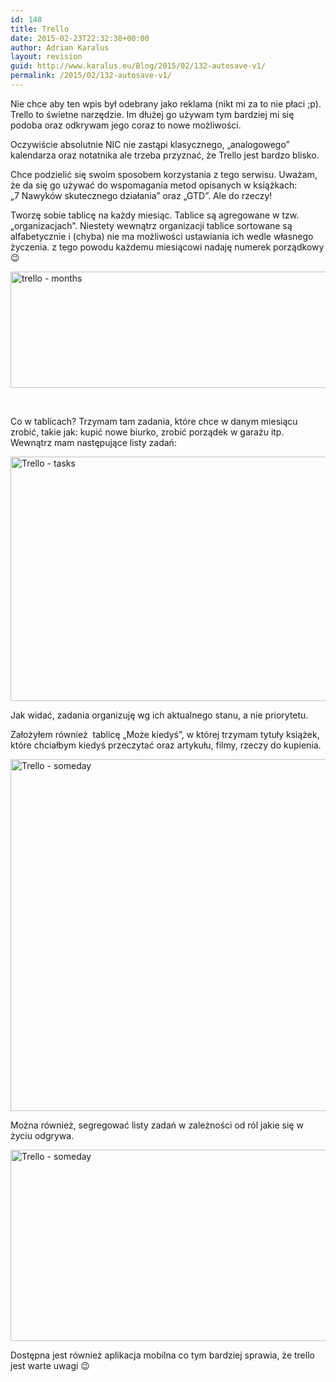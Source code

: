 ```yaml
---
id: 148
title: Trello
date: 2015-02-23T22:32:38+00:00
author: Adrian Karalus
layout: revision
guid: http://www.karalus.eu/Blog/2015/02/132-autosave-v1/
permalink: /2015/02/132-autosave-v1/
---
```

Nie chce aby ten wpis był odebrany jako reklama (nikt mi za to nie płaci ;p).  
Trello to świetne narzędzie. Im dłużej go używam tym bardziej mi się podoba oraz odkrywam jego coraz to nowe możliwości.  
<!--more-->Oczywiście absolutnie NIC nie zastąpi klasycznego, &#8222;analogowego&#8221; kalendarza oraz notatnika ale trzeba przyznać, że Trello jest bardzo blisko.

Chce podzielić się swoim sposobem korzystania z tego serwisu. Uważam, że da się go używać do wspomagania metod opisanych w książkach:  
&#8222;7 Nawyków skutecznego działania&#8221; oraz &#8222;GTD&#8221;. Ale do rzeczy!

Tworzę sobie tablicę na każdy miesiąc. Tablice są agregowane w tzw. &#8222;organizacjach&#8221;. Niestety wewnątrz organizacji tablice sortowane są alfabetycznie i (chyba) nie ma możliwości ustawiania ich wedle własnego życzenia. z tego powodu każdemu miesiącowi nadaję numerek porządkowy 😉

[<img class="alignnone size-full wp-image-133" src="https://i2.wp.com/www.karalus.eu/Blog/wp-content/uploads/2015/02/Untitled.png?resize=1401%2C186" alt="trello - months" width="1401" height="186" srcset="https://i1.wp.com/www.karalus.eu/wp-content/uploads/2015/02/Untitled.png?w=1401 1401w, https://i1.wp.com/www.karalus.eu/wp-content/uploads/2015/02/Untitled.png?resize=300%2C40 300w, https://i1.wp.com/www.karalus.eu/wp-content/uploads/2015/02/Untitled.png?resize=1024%2C136 1024w" sizes="(max-width: 1000px) 100vw, 1000px" data-recalc-dims="1" />](https://i2.wp.com/www.karalus.eu/Blog/wp-content/uploads/2015/02/Untitled.png)

&nbsp;

Co w tablicach? Trzymam tam zadania, które chce w danym miesiącu zrobić, takie jak: kupić nowe biurko, zrobić porządek w garażu itp. Wewnątrz mam następujące listy zadań:

[<img class="alignnone size-full wp-image-137" src="https://i1.wp.com/www.karalus.eu/Blog/wp-content/uploads/2015/02/Untitled1.png?resize=1086%2C391" alt="Trello - tasks" width="1086" height="391" srcset="https://i2.wp.com/www.karalus.eu/wp-content/uploads/2015/02/Untitled1.png?w=1086 1086w, https://i2.wp.com/www.karalus.eu/wp-content/uploads/2015/02/Untitled1.png?resize=300%2C108 300w, https://i2.wp.com/www.karalus.eu/wp-content/uploads/2015/02/Untitled1.png?resize=1024%2C369 1024w" sizes="(max-width: 1000px) 100vw, 1000px" data-recalc-dims="1" />](https://i1.wp.com/www.karalus.eu/Blog/wp-content/uploads/2015/02/Untitled1.png)

Jak widać, zadania organizuję wg ich aktualnego stanu, a nie priorytetu.

Założyłem również  tablicę &#8222;Może kiedyś&#8221;, w której trzymam tytuły książek, które chciałbym kiedyś przeczytać oraz artykułu, filmy, rzeczy do kupienia.

[<img class="alignnone size-full wp-image-140" src="https://i2.wp.com/www.karalus.eu/Blog/wp-content/uploads/2015/02/Untitled2.png?resize=1617%2C563" alt="Trello - someday" width="1617" height="563" srcset="https://i2.wp.com/www.karalus.eu/wp-content/uploads/2015/02/Untitled2.png?w=1617 1617w, https://i2.wp.com/www.karalus.eu/wp-content/uploads/2015/02/Untitled2.png?resize=300%2C104 300w, https://i2.wp.com/www.karalus.eu/wp-content/uploads/2015/02/Untitled2.png?resize=1024%2C357 1024w" sizes="(max-width: 1000px) 100vw, 1000px" data-recalc-dims="1" />](https://i2.wp.com/www.karalus.eu/Blog/wp-content/uploads/2015/02/Untitled2.png)

Można również, segregować listy zadań w zależności od ról jakie się w życiu odgrywa.

[<img class="alignnone size-full wp-image-143" src="https://i1.wp.com/www.karalus.eu/Blog/wp-content/uploads/2015/02/Untitled3.png?resize=1351%2C306" alt="Trello - someday" width="1351" height="306" srcset="https://i2.wp.com/www.karalus.eu/wp-content/uploads/2015/02/Untitled3.png?w=1351 1351w, https://i2.wp.com/www.karalus.eu/wp-content/uploads/2015/02/Untitled3.png?resize=300%2C68 300w, https://i2.wp.com/www.karalus.eu/wp-content/uploads/2015/02/Untitled3.png?resize=1024%2C232 1024w" sizes="(max-width: 1000px) 100vw, 1000px" data-recalc-dims="1" />](https://i1.wp.com/www.karalus.eu/Blog/wp-content/uploads/2015/02/Untitled3.png)

Dostępna jest również aplikacja mobilna co tym bardziej sprawia, że trello jest warte uwagi 😉